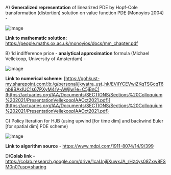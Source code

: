 


A) **Generalized representation** of linearized PDE by Hopf-Cole transformation (distortion) solution on value function PDE (Monoyios 2004) -

![image](https://github.com/user-attachments/assets/d4a31ae9-e788-4734-9276-f4f6a24ce391)

**Link to mathematic solution:** https://people.maths.ox.ac.uk/monoyios/docs/mm_chapter.pdf




B) 1d indifference price - **analytical approximation** formula (Michael Vellekoop, University of Amsterdam) - 

![image](https://github.com/user-attachments/assets/47d35849-1818-4432-9301-51eca45e2a29)



**Link to numerical scheme:** [https://gohkust-my.sharepoint.com/:b:/g/personal/jkwatra_ust_hk/EViIYCEVwiZKqTSGcqT6nb8BAxIUC1s67PXyM4rV-AWjlw?e=C5jBnC](https://actuaries.org/IAA/Documents/SECTIONS/Sections%20Colloquium%202021/PresentationVellekoopIAAOct2021.pdf)](https://actuaries.org/IAA/Documents/SECTIONS/Sections%20Colloquium%202021/PresentationVellekoopIAAOct2021.pdf)


C) Policy Iteration for HJB (using upwind [for time dim] and backwind Euler [for spatial dim]  PDE scheme)

![image](https://github.com/user-attachments/assets/efde5361-3cec-46f1-8e0e-fbe7bea6d96e)

**Link to algorithm source** - https://www.mdpi.com/1911-8074/14/9/399

D)**Colab link** - https://colab.research.google.com/drive/1caUnjIjXuwxJA_rHz4ys08Zxw8FSM0n0?usp=sharing
